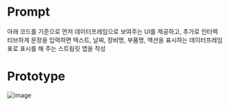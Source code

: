 # Prompt
아래 코드를 기준으로 먼저 데이터프레임으로 보여주는 UI를 제공하고, 추가로 인터렉티브하게 문장을 입력하면 텍스트, 날짜, 장비명, 부품명, 액션을 표시하는 데이터프레임 표로 표시를 해 주는 스트림릿 앱을 작성


# Prototype
![image](https://github.com/user-attachments/assets/10e148fd-9e2d-4cf9-946d-526cc9d84769)

